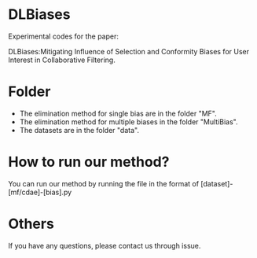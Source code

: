 # DLBiases
Experimental codes for the paper: 

DLBiases:Mitigating Influence of Selection and Conformity Biases for User Interest in Collaborative Filtering.



# Folder
- The elimination method for single bias are in the folder "MF".
- The elimination method for multiple biases in the folder "MultiBias".
- The datasets are in the folder "data".



# How to run our method?
You can run our method by running the file in the format of [dataset]-[mf/cdae]-[bias].py



# Others
If you have any questions, please contact us through issue. 